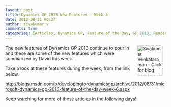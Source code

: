 ```yaml
---
layout: post
title: Dynamics GP 2013 New Features - Week 6
date: 2012-08-31 00:27
author: sivakumar v
comments: true
categories: [Articles, Dynamics GP, Feature of the Day, GP 2013, Readiness, Sivakumar Venkataraman, Uncategorized, Whats New]
---
```

<p><a title="Sivakumar Venkataraman - Click for blog homepage"><img border="0" hspace="10" alt="Sivakumar Venkataraman - Click for blog homepage" align="right" src="https://microsofttpd.github.io/assets/0871.sivav.jpg" width="80" height="95" /></a>The new features of Dynamics GP 2013 continue to pour in and these are some of the&nbsp;new features which were summarized by David this week...</p>
<p>Take a look at these features during the week, from the link below.</p>
<p><a href="http://blogs.msdn.com/b/developingfordynamicsgp/archive/2012/08/31/microsoft-dynamics-gp-2013-feature-of-the-day-week-6.aspx">http://blogs.msdn.com/b/developingfordynamicsgp/archive/2012/08/31/microsoft-dynamics-gp-2013-feature-of-the-day-week-6.aspx</a>&nbsp;</p>
<p>Keep watching for more of these articles in the following days!</p>
